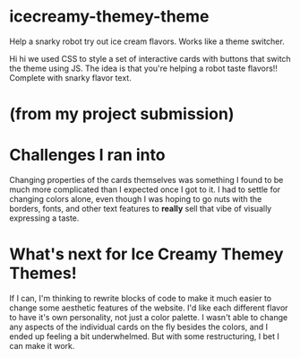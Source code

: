 # icecreamy-themey-theme
Help a snarky robot try out ice cream flavors. Works like a theme switcher.

Hi hi we used CSS to style a set of interactive cards with buttons that switch the theme using JS. The idea is that you're helping a robot taste flavors!! Complete with snarky flavor text.









# (from my project submission)


# Challenges I ran into
Changing properties of the cards themselves was something I found to be much more complicated than I expected once I got to it. I had to settle for changing colors alone, even though I was hoping to go nuts with the borders, fonts, and other text features to **really** sell that vibe of visually expressing a taste.

# What's next for Ice Creamy Themey Themes!
If I can, I'm thinking to rewrite blocks of code to make it much easier to change some aesthetic features of the website. I'd like each different flavor to have it's own personality, not just a color palette. I wasn't able to change any aspects of the individual cards on the fly besides the colors, and I ended up feeling a bit underwhelmed. But with some restructuring, I bet I can make it work.
